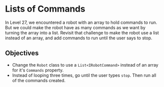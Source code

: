 # Lists of Commands

In Level 27, we encountered a robot with an array to hold commands to run. But we could make the robot have as many commands as we want by turning the array into a list. Revisit that challenge to make the robot use a list instead of an array, and add commands to run until the user says to stop.

## Objectives

- Change the `Robot` class to use a `List<IRobotCommand>` instead of an array for it's `Commands` property.
- Instead of looping three times, go until the user types `stop`. Then run all of the commands created.
